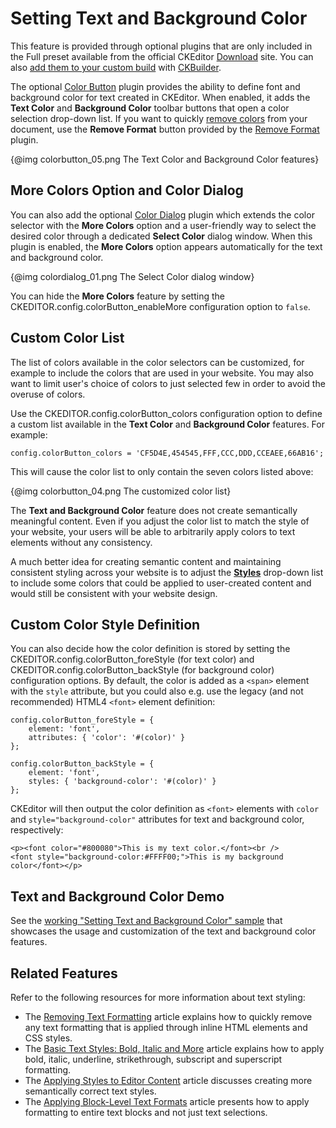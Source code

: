 <!--
Copyright (c) 2003-2015, CKSource - Frederico Knabben. All rights reserved.
For licensing, see LICENSE.md.
-->

# Setting Text and Background Color

<p class="requirements">
	This feature is provided through optional plugins that are only included in the Full preset available from the official CKEditor <a href="http://ckeditor.com/download">Download</a> site. You can also <a href="#!/guide/dev_plugins">add them to your custom build</a> with <a href="http://ckeditor.com/builder">CKBuilder</a>.
</p>

The optional [Color Button](http://ckeditor.com/addon/colorbutton) plugin provides the ability to define font and background color for text created in CKEditor. When enabled, it adds the **Text Color** and **Background Color** toolbar buttons that open a color selection drop-down list. If you want to quickly [remove colors](#!/guide/dev_removeformat) from your document, use the **Remove Format** button provided by the [Remove Format](http://ckeditor.com/addon/removeformat) plugin.

{@img colorbutton_05.png The Text Color and Background Color features}

## More Colors Option and Color Dialog

You can also add the optional [Color Dialog](http://ckeditor.com/addon/colordialog) plugin which extends the color selector with the **More Colors** option and a user-friendly way to select the desired color through a dedicated **Select Color** dialog window. When this plugin is enabled, the **More Colors** option appears automatically for the text and background color. 

{@img colordialog_01.png The Select Color dialog window}

You can hide the **More Colors** feature by setting the CKEDITOR.config.colorButton_enableMore configuration option to `false`.

## Custom Color List

The list of colors available in the color selectors can be customized, for example to include the colors that are used in your website. You may also want to limit user's choice of colors to just selected few in order to avoid the overuse of colors.

Use the CKEDITOR.config.colorButton_colors configuration option to define a custom list available in the **Text Color** and **Background Color** features. For example:

	config.colorButton_colors = 'CF5D4E,454545,FFF,CCC,DDD,CCEAEE,66AB16';

This will cause the color list to only contain the seven colors listed above:

{@img colorbutton_04.png The customized color list}

<div class="tip">
	<p>
		The <strong>Text and Background Color</strong> feature does not create semantically meaningful content. Even if you adjust the color list to match the style of your website, your users will be able to arbitrarily apply colors to text elements without any consistency.
	</p>
	<p>
		A much better idea for creating semantic content and maintaining consistent styling across your website is to adjust the <strong><a href="#!/guide/dev_styles">Styles</a></strong> drop-down list to include some colors that could be applied to user-created content and would still be consistent with your website design.
	</p>
</div>

## Custom Color Style Definition

You can also decide how the color definition is stored by setting the CKEDITOR.config.colorButton_foreStyle (for text color) and CKEDITOR.config.colorButton_backStyle (for background color) configuration options. By default, the color is added as a `<span>` element with the `style` attribute, but you could also e.g. use the legacy (and not recommended) HTML4 `<font>` element definition:

	config.colorButton_foreStyle = {
		element: 'font',
		attributes: { 'color': '#(color)' }
	};
	
	config.colorButton_backStyle = {
    	element: 'font',
    	styles: { 'background-color': '#(color)' }
	};

CKEditor will then output the color definition as `<font>` elements with `color` and `style="background-color"` attributes for text and background color, respectively:

	<p><font color="#800080">This is my text color.</font><br />
	<font style="background-color:#FFFF00;">This is my background color</font></p>

## Text and Background Color Demo 

See the [working "Setting Text and Background Color" sample](../samples/colorbutton.html) that showcases the usage and customization of the text and background color features.

## Related Features

Refer to the following resources for more information about text styling:

* The [Removing Text Formatting](#!/guide/dev_removeformat) article explains how to quickly remove any text formatting that is applied through inline HTML elements and CSS styles.
* The [Basic Text Styles: Bold, Italic and More](#!/guide/dev_basicstyles) article explains how to apply bold, italic, underline, strikethrough, subscript and superscript formatting.
* The [Applying Styles to Editor Content](#!/guide/dev_styles) article discusses creating more semantically correct text styles.
* The [Applying Block-Level Text Formats](#!/guide/dev_format) article presents how to apply formatting to entire text blocks and not just text selections.
